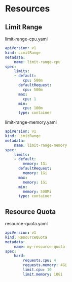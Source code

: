 # Resources

## Limit Range

limit-range-cpu.yaml

```yaml
apiVersion: v1
kind: LimitRange
metadata:
    name: limit-range-cpu
spec:
    limits:
    - default:
        cpu: 500m
      defaultRequest:
        cpu: 500m
      max:
        cpu: 1
      min:
        cpu: 100m
      type: container
```

limit-range-memory.yaml

```yaml
apiVersion: v1
kind: LimitRange
metadata:
    name: limit-range-memory
spec:
    limits:
    - default:
        memory: 1Gi
      defaultRequest:
        memory: 1Gi
      max:
        memory: 1Gi
      min:
        memory: 500Mi
      type: container
```

## Resource Quota

resource-quota.yaml

```yaml
apiVersion: v1
kind: ResourceQuota
metadata:
    name: my-resource-quota
spec:
    hard:
        requests.cpu: 4
        requests.memory: 4Gi
        limit.cpu: 10
        limit.memory: 10Gi
```